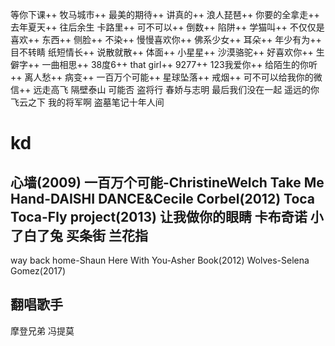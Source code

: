 等你下课++
牧马城市++
最美的期待++
讲真的++
浪人琵琶++
你要的全拿走++
去年夏天++
往后余生
卡路里++
可不可以++
倒数++
陷阱++
学猫叫++
不仅仅是喜欢++
东西++
侧脸++
不染++
慢慢喜欢你++
佛系少女++
耳朵++
年少有为++
目不转睛
纸短情长++
说散就散++
体面++
小星星++
沙漠骆驼++
好喜欢你++
生僻字++
一曲相思++
38度6++
that girl++
9277++
123我爱你++
给陌生的你听++
离人愁++
病变++
一百万个可能++
星球坠落++
戒烟++
可不可以给我你的微信++
远走高飞
隔壁泰山
可能否
盗将行
春娇与志明
最后我们没在一起
遥远的你
飞云之下
我的将军啊
盗墓笔记十年人间
# kd
心墙(2009)
一百万个可能-ChristineWelch
Take Me Hand-DAISHI DANCE&Cecile Corbel(2012)
Toca Toca-Fly project(2013)
让我做你的眼睛
卡布奇诺
小了白了兔
买条街
兰花指
--
way back home-Shaun
Here With You-Asher Book(2012)
Wolves-Selena Gomez(2017)
## 翻唱歌手
摩登兄弟
冯提莫